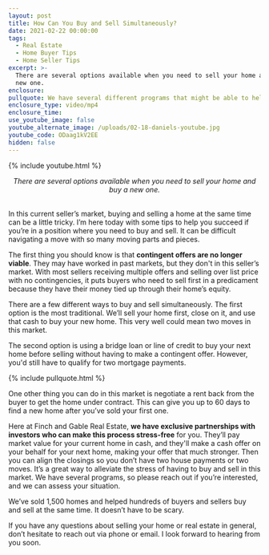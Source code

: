 ```yaml
---
layout: post
title: How Can You Buy and Sell Simultaneously?
date: 2021-02-22 00:00:00
tags:
  - Real Estate
  - Home Buyer Tips
  - Home Seller Tips
excerpt: >-
  There are several options available when you need to sell your home and buy a
  new one.
enclosure:
pullquote: We have several different programs that might be able to help you.
enclosure_type: video/mp4
enclosure_time:
use_youtube_image: false
youtube_alternate_image: /uploads/02-18-daniels-youtube.jpg
youtube_code: ODaag1kV2EE
hidden: false
---
```


{% include youtube.html %}

<center><em>There are several options available when you need to sell your home and buy a new one.</em></center>

<br>In this current seller’s market, buying and selling a home at the same time can be a little tricky. I’m here today with some tips to help you succeed if you’re in a position where you need to buy and sell. It can be difficult navigating a move with so many moving parts and pieces.

The first thing you should know is that **contingent offers are no longer viable**. They may have worked in past markets, but they don't in this seller’s market. With most sellers receiving multiple offers and selling over list price with no contingencies, it puts buyers who need to sell first in a predicament because they have their money tied up through their home’s equity.

There are a few different ways to buy and sell simultaneously. The first option is the most traditional. We’ll sell your home first, close on it, and use that cash to buy your new home. This very well could mean two moves in this market.

The second option is using a bridge loan or line of credit to buy your next home before selling without having to make a contingent offer. However, you'd still have to qualify for two mortgage payments.

{% include pullquote.html %}

One other thing you can do in this market is negotiate a rent back from the buyer to get the home under contract. This can give you up to 60 days to find a new home after you’ve sold your first one.

Here at Finch and Gable Real Estate, **we have exclusive partnerships with investors who can make this process stress-free** for you. They’ll pay market value for your current home in cash, and they'll make a cash offer on your behalf for your next home, making your offer that much stronger. Then you can align the closings so you don’t have two house payments or two moves. It’s a great way to alleviate the stress of having to buy and sell in this market. We have several programs, so please reach out if you’re interested, and we can assess your situation.

We’ve sold 1,500 homes and helped hundreds of buyers and sellers buy and sell at the same time. It doesn’t have to be scary.

If you have any questions about selling your home or real estate in general, don’t hesitate to reach out via phone or email. I look forward to hearing from you soon.
